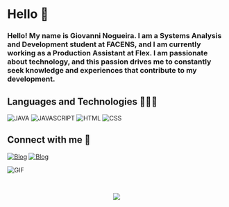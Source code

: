 # Hello 👋

### Hello! My name is Giovanni Nogueira. I am a Systems Analysis and Development student at FACENS, and I am currently working as a Production Assistant at Flex. I am passionate about technology, and this passion drives me to constantly seek knowledge and experiences that contribute to my development. 

## **Languages ​​and Technologies** 👨🏻‍💻
![JAVA](https://img.shields.io/badge/JAVA-eb8007?style=for-the-badge&logo=Java&logoColor=red) ![JAVASCRIPT](https://img.shields.io/badge/JavaScript-f7ef00?style=for-the-badge&logo=JavaScript&logoColor=black) ![HTML](https://img.shields.io/badge/HTML-f05000?style=for-the-badge&logo=HTML5&logoColor=white) ![CSS](https://img.shields.io/badge/CSS-0378ff?logo=css3&logoColor=white&style=for-the-badge)


## **Connect with me** 📱

[![Blog](https://img.shields.io/badge/LinkedIn-0077B5?style=for-the-badge&logo=linkedin&logoColor=white)](https://www.linkedin.com/in/giovanni-nogueira-870b6b21a/) [![Blog](https://img.shields.io/badge/Discord-7289DA?style=for-the-badge&logo=discord&logoColor=white)](https://discord.com/channels/@_giovanninog/)

![GIF](https://i.pinimg.com/originals/69/e6/f6/69e6f674d4ab40834c31493d21d9560c.gif)

<br>

<p align="center">
<img src= "https://streak-stats.demolab.com/?user=SEUUSERNAME&theme=bear&background=000&border=30A3DC&dates=FFF)](https://git.io/streak-stats)">
</p>


<!--

<p align="center">
  <img src="https://github-readme-stats-git-masterrstaa-rickstaa.vercel.app/api/top-langs/?username=giovanninog&layout=compact&bg_color=000&border_color=952fde&title_color=952fde&text_color=FFF">
</p>



<p align="center">
<img src= "https://streak-stats.demolab.com/?user=SEUUSERNAME&theme=bear&background=000&border=30A3DC&dates=FFF)](https://git.io/streak-stats)">
</p>





**giovanninog/giovanninog** is a ✨ _special_ ✨ repository because its `README.md` (this file) appears on your GitHub profile.

Here are some ideas to get you started:

- 🔭 I’m currently working on ...
- 🌱 I’m currently learning ...
- 👯 I’m looking to collaborate on ...
- 🤔 I’m looking for help with ...
- 💬 Ask me about ...
- 📫 How to reach me: ...
- 😄 Pronouns: ...
- ⚡ Fun fact: ...
-->

